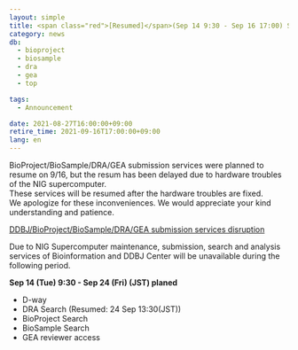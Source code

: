 ```yaml
---
layout: simple
title: <span class="red">[Resumed]</span>(Sep 14 9:30 - Sep 16 17:00) Suspension of BI-DDBJ services due to NIG Supercomputer maintenance
category: news
db:
  - bioproject
  - biosample
  - dra
  - gea
  - top

tags:
  - Announcement

date: 2021-08-27T16:00:00+09:00
retire_time: 2021-09-16T17:00:00+09:00
lang: en
---
```


BioProject/BioSample/DRA/GEA submission services were planned  to resume on 9/16, but the resum has been delayed due to hardware troubles of the NIG supercomputer.    
These services will be resumed after the hardware troubles are fixed.    
We apologize for these inconveniences. We would appreciate your kind understanding and patience.

[DDBJ/BioProject/BioSample/DRA/GEA submission services disruption](https://www.ddbj.nig.ac.jp/news/en/2021-09-15_1-e.html)

Due to NIG Supercomputer maintenance, submission, search and analysis services of Bioinformation and DDBJ Center will be unavailable during the following period.

**Sep 14 (Tue) 9:30 - Sep 24 (Fri) (JST) <span class="red">planed</span>**
- D-way
- DRA Search <span class="red">(Resumed: 24 Sep 13:30(JST))</span>
- BioProject Search
- BioSample Search
- GEA reviewer access
